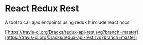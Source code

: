 # React Redux Rest

A tool to call ajax endpoints using redux It include react hocs

![https://travis-ci.org/Dracks/redux-api-rest.svg?branch=master](https://travis-ci.org/Dracks/redux-api-rest.svg?branch=master)
